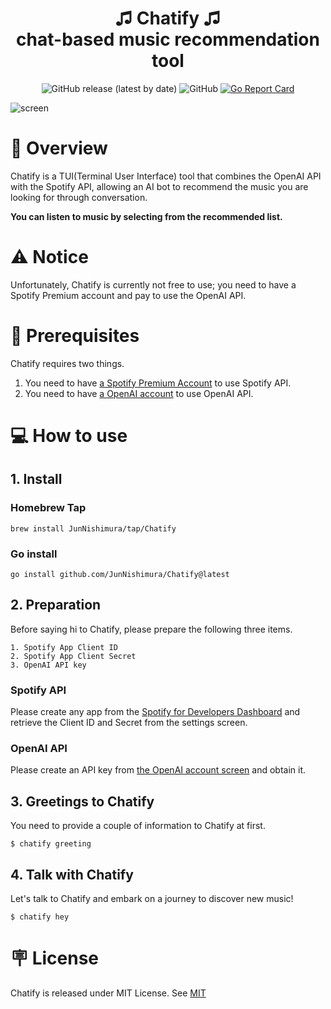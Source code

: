<h1 align='center'>
  ♫ Chatify ♫ <br/>chat-based music recommendation tool
</h1>

<p align='center'>
  <img alt="GitHub release (latest by date)" src="https://img.shields.io/github/v/release/JunNishimura/Chatify">
  <img alt="GitHub" src="https://img.shields.io/github/license/JunNishimura/Chatify">
  <a href="https://goreportcard.com/report/github.com/JunNishimura/Chatify"><img src="https://goreportcard.com/badge/github.com/JunNishimura/Chatify" alt="Go Report Card"></a>
</p>

![screen](https://github.com/JunNishimura/Chatify/assets/28744711/396d90a8-eeb6-4f04-a705-94f9a1c6e733)


# 📖 Overview
Chatify is a TUI(Terminal User Interface) tool that combines the OpenAI API with the Spotify API, allowing an AI bot to recommend the music you are looking for through conversation. 

<strong>You can listen to music by selecting from the recommended list. </strong>

# ⚠️ Notice
Unfortunately, Chatify is currently not free to use; you need to have a Spotify Premium account and pay to use the OpenAI API.

# 👜 Prerequisites
Chatify requires two things. 
1. You need to have [a Spotify Premium Account](https://www.spotify.com/premium/) to use Spotify API.
2. You need to have [a OpenAI account](https://platform.openai.com/login) to use OpenAI API.

# 💻 How to use
## 1. Install
### Homebrew Tap
```
brew install JunNishimura/tap/Chatify
```
### Go install
```
go install github.com/JunNishimura/Chatify@latest
```

## 2. Preparation
Before saying hi to Chatify, please prepare the following three items.

```
1. Spotify App Client ID
2. Spotify App Client Secret
3. OpenAI API key
```

### Spotify API

Please create any app from the [Spotify for Developers Dashboard](https://developer.spotify.com/dashboard) and retrieve the Client ID and Secret from the settings screen.

### OpenAI API

Please create an API key from [the OpenAI account screen](https://platform.openai.com/account/api-keys) and obtain it.

## 3. Greetings to Chatify
You need to provide a couple of information to Chatify at first.

```
$ chatify greeting
```

## 4. Talk with Chatify
Let's talk to Chatify and embark on a journey to discover new music! 

```
$ chatify hey
```

# 🪧 License
Chatify is released under MIT License. See [MIT](https://raw.githubusercontent.com/JunNishimura/Chatify/main/LICENSE)
